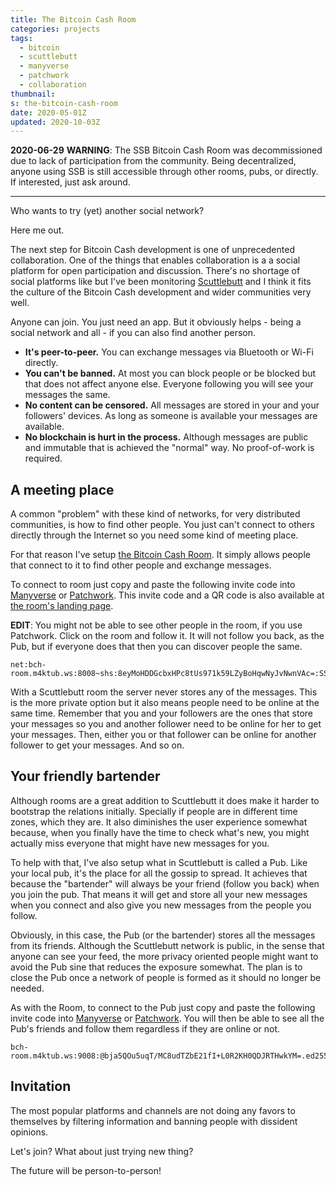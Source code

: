 ```yaml
---
title: The Bitcoin Cash Room
categories: projects
tags:
  - bitcoin
  - scuttlebutt
  - manyverse
  - patchwork
  - collaboration
thumbnail:
s: the-bitcoin-cash-room
date: 2020-05-01Z
updated: 2020-10-03Z
---
```


**2020-06-29**
**WARNING**: The SSB Bitcoin Cash Room was decommissioned due to lack of participation from the community. Being decentralized, anyone using SSB is still accessible through other rooms, pubs, or directly. If interested, just ask around.

<hr>

Who wants to try (yet) another social network?

Here me out.

The next step for Bitcoin Cash development is one of unprecedented collaboration. One of the things that enables collaboration is a a social platform for open participation and discussion. There's no shortage of social platforms like <insert names of social platforms here until you feel tired> but I've been monitoring [Scuttlebutt][1] and I think it fits the culture of the Bitcoin Cash development and wider communities very well.

Anyone can join. You just need an app. But it obviously helps - being a social network and all - if you can also find another person.

  * **It's peer-to-peer.** You can exchange messages via Bluetooth or Wi-Fi directly.
  * **You can't be banned.** At most you can block people or be blocked but that does not affect anyone else. Everyone following you will see your messages the same.
  * **No content can be censored.** All messages are stored in your and your followers' devices. As long as someone is available your messages are available.
  * **No blockchain is hurt in the process.** Although messages are public and immutable that is achieved the "normal" way. No proof-of-work is required.

## A meeting place

A common "problem" with these kind of networks, for very distributed communities, is how to find other people. You just can't connect to others directly through the Internet so you need some kind of meeting place.

For that reason I've setup [the Bitcoin Cash Room][2]. It simply allows people that connect to it to find other people and exchange messages.

To connect to room just copy and paste the following invite code into [Manyverse][3] or [Patchwork][4]. This invite code and a QR code is also available at [the room's landing page][1].

**EDIT**: You might not be able to see other people in the room, if you use Patchwork. Click on the room and follow it. It will not follow you back, as the Pub, but if everyone does that then you can discover people the same.

    net:bch-room.m4ktub.ws:8008~shs:8eyMoHDDGcbxHPc8tUs971k59LZyBoHqwNyJvNwnVAc=:SSB+Room+PSK3TLYC2T86EHQCUHBUHASCASE18JBV24=

With a Scuttlebutt room the server never stores any of the messages. This is the more private option but it also means people need to be online at the same time. Remember that you and your followers are the ones that store your messages so you and another follower need to be online for her to get your messages. Then, either you or that follower can be online for another follower to get your messages. And so on.

## Your friendly bartender

Although rooms are a great addition to Scuttlebutt it does make it harder to bootstrap the relations initially. Specially if people are in different time zones, which they are. It also diminishes the user experience somewhat because, when you finally have the time to check what's new, you might actually miss everyone that might have new messages for you.

To help with that, I've also setup what in Scuttlebutt is called a Pub. Like your local pub, it's the place for all the gossip to spread. It achieves that because the "bartender" will always be your friend (follow you back) when you join the pub. That means it will get and store all your new messages when you connect and also give you new messages from the people you follow.

Obviously, in this case, the Pub (or the bartender) stores all the messages from its friends. Although the Scuttlebutt network is public, in the sense that anyone can see your feed, the more privacy oriented people might want to avoid the Pub sine that reduces the exposure somewhat. The plan is to close the Pub once a network of people is formed as it should no longer be needed.

As with the Room, to connect to the Pub just copy and paste the following invite code into [Manyverse][3] or [Patchwork][4]. You will then be able to see all the Pub's friends and follow them regardless if they are online or not.

    bch-room.m4ktub.ws:9008:@bja5QOu5uqT/MC8udTZbE21fI+L0R2KH0QDJRTHwkYM=.ed25519~UKrMEEE+S6rSEUyefJjz5fc3yj271ldNtd3bQKXK+yc=

## Invitation

The most popular platforms and channels are not doing any favors to themselves by filtering information and banning people with dissident opinions.

Let's join? What about just trying new thing?

The future will be person-to-person!

[1]: https://scuttlebutt.nz/
[2]: https://bch-room.m4ktub.ws/
[3]: https://www.manyver.se/
[4]: https://github.com/ssbc/patchwork/releases
